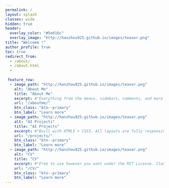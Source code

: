 ```yaml
---
permalink: /
layout: splash
classes: wide
hidden: true
header:
  overlay_color: "#5e616c"
  overlay_image: "http://hanzhou925.github.io/images/teaser.png"
title: "Welcome !"
author_profile: true
toc: true
redirect_from: 
  - /about/
  - /about.html
  -
 
 feature_row:
  - image_path: "http://hanzhou925.github.io/images/teaser.png"
    alt: "About Me"
    title: "About Me"
    excerpt: #"Everything from the menus, sidebars, comments, and more can be configured or set with YAML Front Matter."
    url: "/aboutme/"
    btn_class: "btn--primary"
    btn_label: "Learn more"
  - image_path: "http://hanzhou925.github.io/images/teaser.png"
    alt: "AI Projects"
    title: "AI Projects"
    excerpt: #"Built with HTML5 + CSS3. All layouts are fully responsive with helpers to augment your content."
    url: "/projects/"
    btn_class: "btn--primary"
    btn_label: "Learn more"
  - image_path: "http://hanzhou925.github.io/images/teaser.png"
    alt: "CV"
    title: "CV"
    excerpt: #"Free to use however you want under the MIT License. Clone it, fork it, customize it... whatever!"
    url: "/CV/"
    btn_class: "btn--primary"
    btn_label: "Learn more" 
---
```


